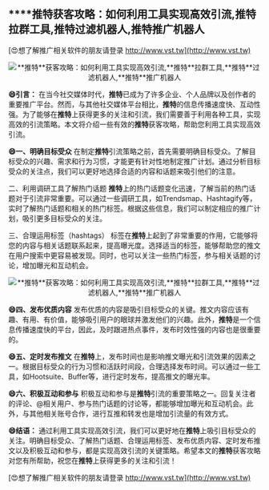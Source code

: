 ## ****推特**获客攻略：如何利用工具实现高效引流,**推特**拉群工具,**推特**过滤机器人,**推特**推广机器人**

[😍想了解推广相关软件的朋友请登录 http://www.vst.tw](http://www.vst.tw)

 <center><img src="https://vst.tw/MP4/tuiguang/png/8.png" alt="**推特**获客攻略：如何利用工具实现高效引流,**推特**拉群工具,**推特**过滤机器人,**推特**推广机器人"></center>

**😄引言：**
在当今社交媒体时代，**推特**已成为了许多企业、个人品牌以及创作者的重要推广平台。然而，与其他社交媒体平台相比，**推特**的信息传播速度快、互动性强。为了能够在**推特**上获得更多的关注和引流，我们需要善于利用各种工具，实现高效的引流策略。本文将介绍一些有效的**推特**获客攻略，帮助您利用工具实现高效引流。

**😄一、明确目标受众**
在制定**推特**引流策略之前，首先需要明确目标受众。了解目标受众的兴趣、需求和行为习惯，才能更有针对性地制定推广计划。通过分析目标受众的关注点，我们可以更好地选择合适的内容和话题来吸引他们的注意。

二、利用调研工具了解热门话题
**推特**上的热门话题变化迅速，了解当前的热门话题对于引流非常重要。可以通过一些调研工具，如Trendsmap、Hashtagify等，实时了解热门话题和相关的热门标签。根据这些信息，我们可以制定相应的推广计划，吸引更多目标受众的关注。

三、合理运用标签（hashtags）
标签在**推特**上起到了非常重要的作用，它能够将您的内容与相关话题联系起来，提高曝光度。选择适当的标签，能够帮助您的推文在用户搜索中更容易被发现。同时，也可以关注一些热门标签，参与相关话题的讨论，增加曝光和互动机会。

 <center><img src="https://vst.tw/MP4/tuiguang/png/2.png" alt="**推特**获客攻略：如何利用工具实现高效引流,**推特**拉群工具,**推特**过滤机器人,**推特**推广机器人"></center>

**😄四、发布优质内容**
发布优质的内容是吸引目标受众的关键。推文内容应该有趣、有用、有价值，能够吸引用户的眼球并激发他们的兴趣。此外，**推特**是一个信息传播速度快的平台，因此，及时跟进热点事件，发布时效性强的内容也是很重要的。

**😄五、定时发布推文**
在**推特**上，发布时间也是影响推文曝光和引流效果的因素之一。根据目标受众的行为习惯和活跃时间段，合理选择发布时间。可以通过一些工具，如Hootsuite、Buffer等，进行定时发布，提高推文的曝光率。

**😄六、积极互动和参与**
积极互动和参与是**推特**引流的重要策略之一。回复关注者的评论、@相关用户、参与热门话题的讨论等，都能够增加曝光和互动机会。此外，与其他相关账号合作，进行互推和转发也是增加引流量的有效方式。

**😄结语：**
通过利用工具实现高效引流，我们可以更好地在**推特**上吸引目标受众的关注。明确目标受众、了解热门话题、合理运用标签、发布优质内容、定时发布推文以及积极互动和参与，都是实现高效引流的关键策略。希望本文的**推特**获客攻略对您有所帮助，祝您在**推特**上获得更多的关注和引流！

[😍想了解推广相关软件的朋友请登录 http://www.vst.tw](http://www.vst.tw)



